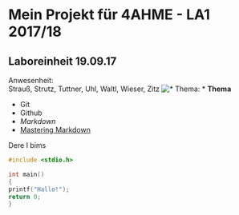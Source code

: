 # Mein Projekt für 4AHME - LA1 2017/18

## Laboreinheit 19.09.17

Anwesenheit:  
Strauß, Strutz, Tuttner, Uhl, Waltl, Wieser, Zitz
![ * Thema: * ](https://www.aha.io/assets/github.7433692cabbfa132f34adb034e7909fa.png)
**Thema**
* Git
* Github
* *Markdown*
* [Mastering Markdown](https://guides.github.com/features/mastering-markdown/)

Dere I bims

~~~C
#include <stdio.h>

int main()
{
printf("Hallo!");
return 0;
}
~~~
